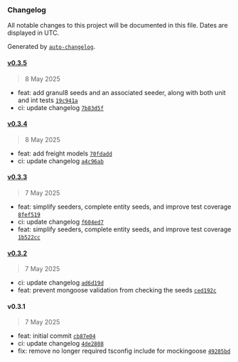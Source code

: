 ### Changelog

All notable changes to this project will be documented in this file. Dates are displayed in UTC.

Generated by [`auto-changelog`](https://github.com/CookPete/auto-changelog).

#### [v0.3.5](https://github.com/datr-tech/leith-common-seeders/compare/v0.3.4...v0.3.5)

> 8 May 2025

- feat: add granul8 seeds and an associated seeder, along with both unit and int tests [`19c941a`](https://github.com/datr-tech/leith-common-seeders/commit/19c941a10499b4410eaa35f7827f41b8fafde14d)
- ci: update changelog [`7b83d5f`](https://github.com/datr-tech/leith-common-seeders/commit/7b83d5fe1b5f642aa29a4e1ba9c35652f73415c4)

#### [v0.3.4](https://github.com/datr-tech/leith-common-seeders/compare/v0.3.3...v0.3.4)

> 8 May 2025

- feat: add freight models [`70fdadd`](https://github.com/datr-tech/leith-common-seeders/commit/70fdadd44694286d7f21b9904b5f4f77b403e4f2)
- ci: update changelog [`a4c96ab`](https://github.com/datr-tech/leith-common-seeders/commit/a4c96aba094ba2a6904b86c2b826214222241b28)

#### [v0.3.3](https://github.com/datr-tech/leith-common-seeders/compare/v0.3.2...v0.3.3)

> 7 May 2025

- feat: simplify seeders, complete entity seeds, and improve test coverage [`8fef519`](https://github.com/datr-tech/leith-common-seeders/commit/8fef519e64dc9f97f53e14648c895baa8c3b8b4b)
- ci: update changelog [`f604ed7`](https://github.com/datr-tech/leith-common-seeders/commit/f604ed7cd8ad3fc0751026f8ea699cdfa4e4cdeb)
- feat: simplify seeders, complete entity seeds, and improve test coverage [`1b522cc`](https://github.com/datr-tech/leith-common-seeders/commit/1b522ccc787d88bd798651aa4f0fe242c625b34b)

#### [v0.3.2](https://github.com/datr-tech/leith-common-seeders/compare/v0.3.1...v0.3.2)

> 7 May 2025

- ci: update changelog [`ad6d19d`](https://github.com/datr-tech/leith-common-seeders/commit/ad6d19dc8eca8ab72ff13114adaa89251200763e)
- feat: prevent mongoose validation from checking the seeds [`ced192c`](https://github.com/datr-tech/leith-common-seeders/commit/ced192cbb9cd62d4ac1b99550fe57921d149b6d2)

#### v0.3.1

> 7 May 2025

- feat: initial commit [`cb87e04`](https://github.com/datr-tech/leith-common-seeders/commit/cb87e044fced7751676c4c4c421be692a85588cb)
- ci: update changelog [`4de2808`](https://github.com/datr-tech/leith-common-seeders/commit/4de2808365c5103924b22212cf818788f0f40e9d)
- fix: remove no longer required tsconfig include for mockingoose [`49285bd`](https://github.com/datr-tech/leith-common-seeders/commit/49285bd2ed0f7b095b5766d6306f93d6b7be60e0)

